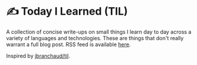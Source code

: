 # ✍️ Today I Learned \(TIL\)

A collection of concise write-ups on small things I learn day to day across a variety of languages and technologies. These are things that don't really warrant a full blog post. RSS feed is available [here](https://github.com/acostalima/til/commits/master.atom).

Inspired by [jbranchaud/til](https://github.com/jbranchaud/til).








